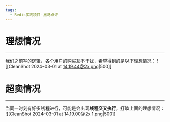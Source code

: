 ```yaml
---
tags:
  - Redis实践项目-黑马点评
---
```

# 理想情况
---
我们之前写的逻辑，各个用户的购买互不干扰，希望得到的是以下理想情况：
![[CleanShot 2024-03-01 at 14.19.44@2x.png|500]]

# 超卖情况
---
当同一时刻有好多线程进行，可能是会出现**线程交叉执行**，打破上面的理想情况：
![[CleanShot 2024-03-01 at 14.19.00@2x 1.png|500]]

